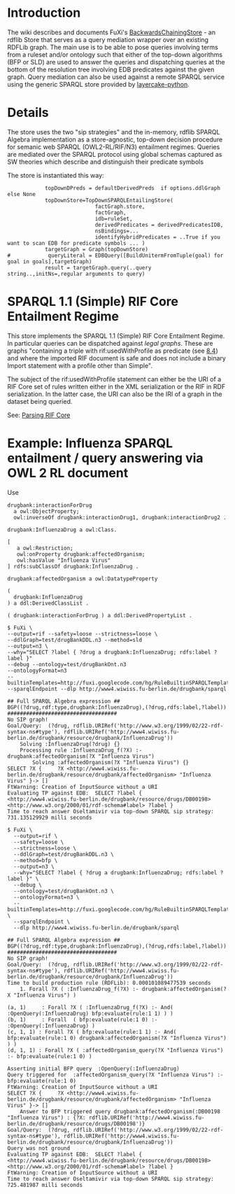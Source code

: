 # Introduction #

The wiki describes and documents FuXi's [BackwardsChainingStore](http://code.google.com/p/fuxi/source/browse/lib/SPARQL/BackwardChainingStore.py) - an rdflib Store that serves as a query mediation wrapper over an existing RDFLib graph.  The main use is to be able to pose queries involving terms from a ruleset and/or ontology such that either of the top-down algorithms (BFP or SLD) are used to answer the queries and dispatching queries at the bottom of the resolution tree involving EDB predicates against the given graph.  Query mediation can also be used against a remote SPARQL service using the generic SPARQL store provided by [layercake-python](http://code.google.com/p/python-dlp/wiki/LayerCakePythonDivergence).

# Details #

The store uses the two  "sip strategies" and the in-memory, rdflib SPARQL Algebra implementation as a store-agnostic, top-down decision procedure for semanic web SPARQL (OWL2-RL/RIF/N3) entailment regimes.      Queries are mediated over the SPARQL protocol using global schemas captured as SW theories which describe and distinguish their predicate symbols

The store is instantiated this way:

```
            topDownDPreds = defaultDerivedPreds  if options.ddlGraph else None
            topDownStore=TopDownSPARQLEntailingStore(
                            factGraph.store,
                            factGraph,
                            idb=ruleSet,
                            derivedPredicates = derivedPredicatesIDB,
                            nsBindings=...
                            identifyHybridPredicates = ..True if you want to scan EDB for predicate symbols ... )
            targetGraph = Graph(topDownStore)
#            queryLiteral = EDBQuery([BuildUnitermFromTuple(goal) for goal in goals],targetGraph)
            result = targetGraph.query(..query string..,initNs=,regular arguments to query)
```

# SPARQL 1.1 (Simple) RIF Core Entailment Regime #

This store implements the SPARQL 1.1 (Simple) RIF Core Entailment Regime.  In particular queries can be dispatched against _legal graphs_.  These are graphs "containing a triple with rif:usedWithProfile as predicate (see [8.4](http://www.w3.org/TR/sparql11-entailment/#RIFDocReferences)) and where the imported RIF document is safe and does not include a binary Import statement with a profile other than Simple".

The subject of the rif:usedWithProfile statement can either be the URI of a RIF Core set of rules written either in the XML serialization or the RIF in RDF serialization.  In the latter case, the URI can also be the IRI of a graph in the dataset being queried.

See: [Parsing RIF Core](http://code.google.com/p/fuxi/wiki/FuXiUserManual#Parsing_RIF_Core)

# Example: Influenza SPARQL entailment / query answering via OWL 2 RL document #

Use

```
drugbank:interactionForDrug 
  a owl:ObjectProperty;
  owl:inverseOf drugbank:interactionDrug1, drugbank:interactionDrug2 .

drugbank:InfluenzaDrug a owl:Class.

[
   a owl:Restriction;
   owl:onProperty drugbank:affectedOrganism;
   owl:hasValue "Influenza Virus"
] rdfs:subClassOf drugbank:InfluenzaDrug .

drugbank:affectedOrganism a owl:DatatypeProperty
```

```
( 
  drugbank:InfluenzaDrug 
) a ddl:DerivedClassList .

( drugbank:interactionForDrug ) a ddl:DerivedPropertyList .
```

```
$ FuXi \
--output=rif --safety=loose --strictness=loose \
--ddlGraph=test/drugBankDDL.n3 --method=sld 
--output=n3 \
--why="SELECT ?label { ?drug a drugbank:InfluenzaDrug; rdfs:label ?label }" 
--debug --ontology=test/drugBankOnt.n3 
--ontologyFormat=n3 
--builtinTemplates=http://fuxi.googlecode.com/hg/RuleBuiltinSPARQLTemplates.n3 
--sparqlEndpoint --dlp http://www4.wiwiss.fu-berlin.de/drugbank/sparql

## Full SPARQL Algebra expression ##
BGP((?drug,rdf:type,drugbank:InfluenzaDrug),(?drug,rdfs:label,?label))
###################################
No SIP graph!
Goal/Query:  (?drug, rdflib.URIRef('http://www.w3.org/1999/02/22-rdf-syntax-ns#type'), rdflib.URIRef('http://www4.wiwiss.fu-berlin.de/drugbank/resource/drugbank/InfluenzaDrug'))
	Solving :InfluenzaDrug(?drug) {}
	Processing rule :InfluenzaDrug_f(?X) :- drugbank:affectedOrganism(?X "Influenza Virus")
		Solving :affectedOrganism(?X "Influenza Virus") {}
SELECT ?X { 	?X <http://www4.wiwiss.fu-berlin.de/drugbank/resource/drugbank/affectedOrganism> "Influenza Virus" }-> []
FtWarning: Creation of InputSource without a URI
Evaluating TP against EDB:  SELECT ?label { 	<http://www4.wiwiss.fu-berlin.de/drugbank/resource/drugs/DB00198> <http://www.w3.org/2000/01/rdf-schema#label> ?label }
Time to reach answer Oseltamivir via top-down SPARQL sip strategy: 731.135129929 milli seconds

$ FuXi \
  --output=rif \
  --safety=loose \
  --strictness=loose \
  --ddlGraph=test/drugBankDDL.n3 \
  --method=bfp \
  --output=n3 \
  --why="SELECT ?label { ?drug a drugbank:InfluenzaDrug; rdfs:label ?label }" \
  --debug \
  --ontology=test/drugBankOnt.n3 \
  --ontologyFormat=n3 \
  --builtinTemplates=http://fuxi.googlecode.com/hg/RuleBuiltinSPARQLTemplates.n3 \
  --sparqlEndpoint \
  --dlp http://www4.wiwiss.fu-berlin.de/drugbank/sparql

## Full SPARQL Algebra expression ##
BGP((?drug,rdf:type,drugbank:InfluenzaDrug),(?drug,rdfs:label,?label))
###################################
No SIP graph!
Goal/Query:  (?drug, rdflib.URIRef('http://www.w3.org/1999/02/22-rdf-syntax-ns#type'), rdflib.URIRef('http://www4.wiwiss.fu-berlin.de/drugbank/resource/drugbank/InfluenzaDrug'))
Time to build production rule (RDFLib): 0.000101089477539 seconds
	1. Forall ?X ( :InfluenzaDrug_f(?X) :- drugbank:affectedOrganism(?X "Influenza Virus") )

(a, 1)     : Forall ?X ( :InfluenzaDrug_f(?X) :- And( :OpenQuery(:InfluenzaDrug) bfp:evaluate(rule:1 1) ) )
(b, 1)     : Forall  ( bfp:evaluate(rule:1 0) :- :OpenQuery(:InfluenzaDrug) )
(c, 1, 1) : Forall ?X ( bfp:evaluate(rule:1 1) :- And( bfp:evaluate(rule:1 0) drugbank:affectedOrganism(?X "Influenza Virus") ) )
(d, 1, 1) : Forall ?X ( :affectedOrganism_query(?X "Influenza Virus") :- bfp:evaluate(rule:1 0) )

Asserting initial BFP query  :OpenQuery(:InfluenzaDrug)
Query triggered for  :affectedOrganism_query(?X "Influenza Virus") :- bfp:evaluate(rule:1 0)
FtWarning: Creation of InputSource without a URI
SELECT ?X { 	?X <http://www4.wiwiss.fu-berlin.de/drugbank/resource/drugbank/affectedOrganism> "Influenza Virus" }-> []
	Answer to BFP triggered query drugbank:affectedOrganism(:DB00198 "Influenza Virus") : {?X: rdflib.URIRef('http://www4.wiwiss.fu-berlin.de/drugbank/resource/drugs/DB00198')}
Goal/Query:  (?drug, rdflib.URIRef('http://www.w3.org/1999/02/22-rdf-syntax-ns#type'), rdflib.URIRef('http://www4.wiwiss.fu-berlin.de/drugbank/resource/drugbank/InfluenzaDrug'))
Query was not ground
Evaluating TP against EDB:  SELECT ?label { 	<http://www4.wiwiss.fu-berlin.de/drugbank/resource/drugs/DB00198> <http://www.w3.org/2000/01/rdf-schema#label> ?label }
FtWarning: Creation of InputSource without a URI
Time to reach answer Oseltamivir via top-down SPARQL sip strategy: 725.481987 milli seconds



```